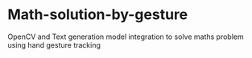 # Math-solution-by-gesture
OpenCV and Text generation model integration to solve maths problem using hand gesture tracking
